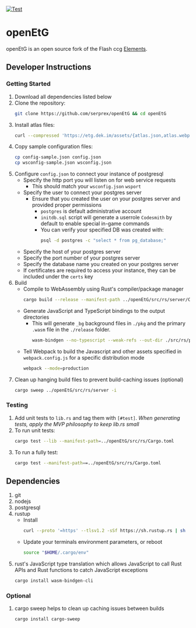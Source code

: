 [![Test](https://github.com/serprex/openEtG/workflows/.github/workflows/cargo-test.yml/badge.svg)](https://github.com/serprex/openEtG/actions?query=workflow%3A.github%2Fworkflows%2Fcargo-test.yml)

# openEtG

openEtG is an open source fork of the Flash ccg [Elements](http://elementsthegame.com).

## Developer Instructions

### Getting Started
1. Download all dependencies listed below
2. Clone the repository:
   ```bash
   git clone https://github.com/serprex/openEtG && cd openEtG
3. Install atlas files:
   ```bash
   curl --compressed 'https://etg.dek.im/assets/{atlas.json,atlas.webp,atlas.css}' -o 'assets/#1'
4. Copy sample configuration files:
   ```bash
   cp config-sample.json config.json
   cp wsconfig-sample.json wsconfig.json
5. Configure `config.json` to connect your instance of postgresql
   - Specify the http port you will listen on for web service requests
     - This should match your `wsconfig.json` `wsport`
   - Specify the user to connect your postgres server
     - Ensure that you created the user on your postgres server and provided proper permissions
       - `postgres` is default administrative account
       - `initdb.sql` script will generate a userrole `Codesmith` by default to enable special in-game commands
       - You can verify your specified DB was created with:
         ```bash
         psql -d postgres -c "select * from pg_database;"
   - Specify the host of your postgres server
   - Specify the port number of your postgres server
   - Specify the database name you created on your postgres server
   - If certificates are required to access your instance, they can be included under the `certs` key
6. Build
   - Compile to WebAssembly using Rust's compiler/package manager
     ```bash
     cargo build --release --manifest-path ../openEtG/src/rs/server/Cargo.toml --target wasm32-unknown-unknown
   - Generate JavaScript and TypeScript bindings to the output directories
     - This will generate `_bg` background files in `./pkg` and the primary `.wasm` file in the `./release` folder.
       ```bash
       wasm-bindgen --no-typescript --weak-refs --out-dir ./src/rs/pkg ./src/rs/target/wasm32-unknown-unknown/release/etg.wasm
   - Tell Webpack to build the Javascript and other assets specified in `webpack.config.js` for a specific distribution mode
     ```bash
     webpack --mode=production
8. Clean up hanging build files to prevent build-caching issues (optional)
   ```bash
   cargo sweep ../openEtG/src/rs/server -i

### Testing

1. Add unit tests to `lib.rs` and tag them with `[#test]`. _When generating tests, apply the MVP philosophy to keep lib.rs small_
2. To run unit tests:
   ```bash
   cargo test --lib --manifest-path=../openEtG/src/rs/Cargo.toml
3. To run a fully test:
   ```bash
   cargo test --manifest-path==../openEtG/src/rs/Cargo.toml

## Dependencies

1. git
1. nodejs
1. postgresql
1. rustup
   - Install
	   ```bash
	   curl --proto '=https' --tlsv1.2 -sSf https://sh.rustup.rs | sh
	   ```
   - Update your terminals environment parameters, or reboot
	   ```bash
	   source "$HOME/.cargo/env"
1. rust's JavaScript type translation which allows JavaScript to call Rust APIs and Rust functions to catch JavaScript exceptions
   ```bash
   cargo install wasm-bindgen-cli

### Optional

1. cargo sweep helps to clean up caching issues between builds 
   ```bash
   cargo install cargo-sweep
